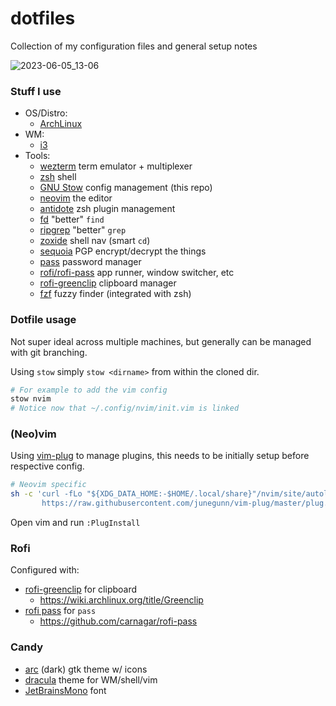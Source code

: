 # dotfiles

Collection of my configuration files and general setup notes

![2023-06-05_13-06](https://github.com/tsoporan/dotfiles/assets/130991/12b55350-cebd-4758-b827-37058f1be4a5)

### Stuff I use

- OS/Distro:
  - [ArchLinux](https://www.archlinux.org/)
- WM:
  - [i3](https://i3wm.org/)
- Tools:
  - [wezterm](https://wezfurlong.org/wezterm/) term emulator + multiplexer
  - [zsh](https://en.wikipedia.org/wiki/Z_shell) shell
  - [GNU Stow](https://www.gnu.org/software/stow/) config management (this repo)
  - [neovim](https://neovim.io/) the editor
  - [antidote](https://github.com/mattmc3/antidote) zsh plugin management
  - [fd](https://github.com/sharkdp/fd) "better" `find`
  - [ripgrep](https://github.com/BurntSushi/ripgrep) "better" `grep`
  - [zoxide](https://github.com/ajeetdsouza/zoxide) shell nav (smart `cd`)
  - [sequoia](https://sequoia-pgp.org/) PGP encrypt/decrypt the things
  - [pass](https://www.passwordstore.org/) password manager
  - [rofi/rofi-pass](https://github.com/DaveDavenport/rofi) app runner, window
    switcher, etc
  - [rofi-greenclip](https://github.com/erebe/greenclip) clipboard manager
  - [fzf](https://github.com/junegunn/fzf) fuzzy finder (integrated with zsh)

### Dotfile usage

Not super ideal across multiple machines, but generally can be managed with git
branching.

Using `stow` simply `stow <dirname>` from within the cloned dir.

```bash
# For example to add the vim config
stow nvim
# Notice now that ~/.config/nvim/init.vim is linked
```

### (Neo)vim

Using [vim-plug](https://github.com/junegunn/vim-plug) to manage plugins, this
needs to be initially setup before respective config.

```bash
# Neovim specific
sh -c 'curl -fLo "${XDG_DATA_HOME:-$HOME/.local/share}"/nvim/site/autoload/plug.vim --create-dirs \
       https://raw.githubusercontent.com/junegunn/vim-plug/master/plug.vim'
```

Open vim and run `:PlugInstall`

### Rofi

Configured with:

- [rofi-greenclip](https://github.com/erebe/greenclip) for clipboard
  - https://wiki.archlinux.org/title/Greenclip
- [rofi pass](https://github.com/carnager/rofi-pass) for `pass`
  - https://github.com/carnagar/rofi-pass

### Candy

- [arc](https://github.com/horst3180/arc-theme) (dark) gtk theme w/ icons
- [dracula](https://draculatheme.com/) theme for WM/shell/vim
- [JetBrainsMono](https://www.jetbrains.com/lp/mono/) font
